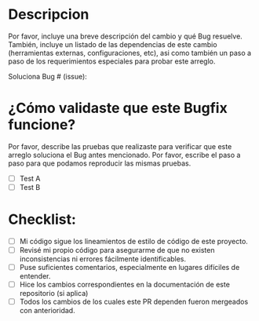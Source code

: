 # Descripcion

Por favor, incluye una breve descripción del cambio y qué Bug resuelve. También, incluye un listado de las dependencias de este cambio (herramientas externas, configuraciones, etc), asi como también un paso a paso de los requerimientos especiales para probar este arreglo.

Soluciona Bug # (issue): 

# ¿Cómo validaste que este Bugfix funcione?

Por favor, describe las pruebas que realizaste para verificar que este arreglo soluciona el Bug antes mencionado. Por favor, escribe el paso a paso para que podamos reproducir las mismas pruebas.

- [ ] Test A
- [ ] Test B

# Checklist:

- [ ] Mi código sigue los lineamientos de estilo de código de este proyecto.
- [ ] Revisé mi propio código para asegurarme de que no existen inconsistencias ni errores fácilmente identificables.
- [ ] Puse suficientes comentarios, especialmente en lugares difíciles de entender.
- [ ] Hice los cambios correspondientes en la documentación de este repositorio (si aplica)
- [ ] Todos los cambios de los cuales este PR dependen fueron mergeados con anterioridad.
